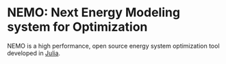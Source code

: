 # NEMO: Next Energy Modeling system for Optimization

NEMO is a high performance, open source energy system optimization tool developed in [Julia](https://julialang.org/).
